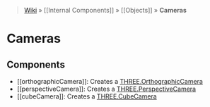 > [Wiki](Home) » [[Internal Components]] » [[Objects]] » **Cameras**

# Cameras

## Components

* [[orthographicCamera]]: Creates a [THREE.OrthographicCamera](https://threejs.org/docs/#api/cameras/OrthographicCamera)
* [[perspectiveCamera]]: Creates a [THREE.PerspectiveCamera](https://threejs.org/docs/#api/cameras/PerspectiveCamera)
* [[cubeCamera]]: Creates a [THREE.CubeCamera](https://threejs.org/docs/#api/cameras/CubeCamera)
